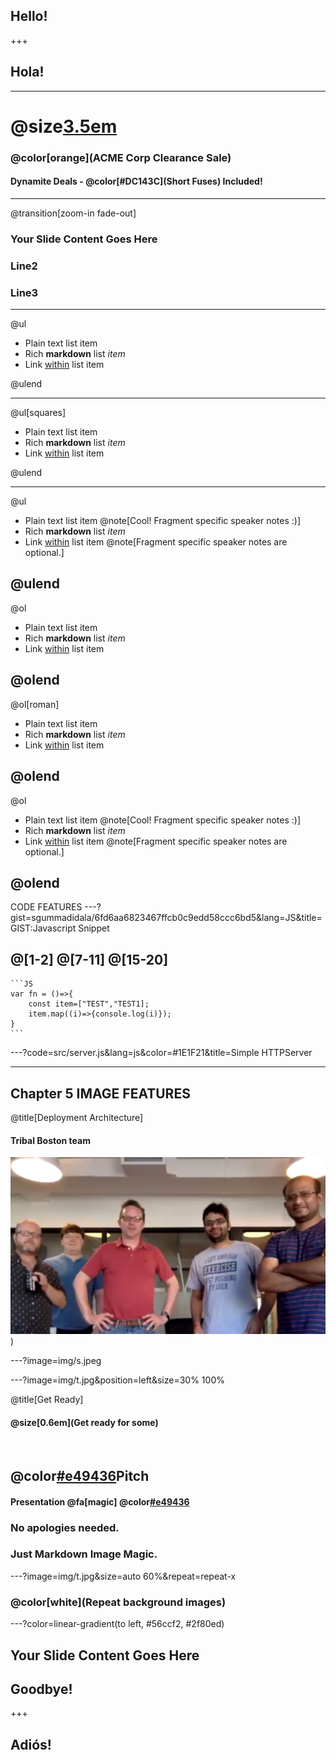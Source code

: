 ## Hello!

+++

## Hola!
---
# @size[3.5em](OK)
### @color[orange](ACME Corp Clearance Sale)

#### Dynamite Deals - @color[#DC143C](Short Fuses) Included!
---
@transition[zoom-in fade-out]
### Your Slide Content Goes Here
### Line2
### Line3
---
@ul

- Plain text list item
- Rich **markdown** list *item*
- Link [within](https://gitpitch.com) list item

@ulend

---
@ul[squares]

- Plain text list item
- Rich **markdown** list *item*
- Link [within](https://gitpitch.com) list item

@ulend

---
@ul

- Plain text list item @note[Cool! Fragment specific speaker notes :)]
- Rich **markdown** list *item*
- Link [within](https://gitpitch.com) list item @note[Fragment specific speaker notes are optional.]

@ulend
---
@ol

- Plain text list item
- Rich **markdown** list *item*
- Link [within](https://gitpitch.com) list item

@olend
---
@ol[roman]

- Plain text list item
- Rich **markdown** list *item*
- Link [within](https://gitpitch.com) list item

@olend
---

@ol

- Plain text list item @note[Cool! Fragment specific speaker notes :)]
- Rich **markdown** list *item*
- Link [within](https://gitpitch.com) list item @note[Fragment specific speaker notes are optional.]

@olend
---
CODE FEATURES
---?gist=sgummadidala/6fd6aa6823467ffcb0c9edd58ccc6bd5&lang=JS&title=GIST:Javascript Snippet

@[1-2] 
@[7-11]
@[15-20]
---
    ```JS
    var fn = ()=>{
        const item=["TEST","TEST1];
        item.map((i)=>{console.log(i)});
    }
    ```
---?code=src/server.js&lang=js&color=#1E1F21&title=Simple HTTPServer

---
Chapter 5
IMAGE FEATURES
---
@title[Deployment Architecture]

#### Tribal Boston team

![Alt Text Goes Here](img/IMG_5786.jpg))

---?image=img/s.jpeg

---?image=img/t.jpg&position=left&size=30% 100%

@title[Get Ready]


#### @size[0.6em](Get ready for some)

<br>

## @color[#e49436](Git)Pitch
#### Presentation @fa[magic] @color[#e49436](Magic)
### No apologies needed.
### Just Markdown Image Magic.
---?image=img/t.jpg&size=auto 60%&repeat=repeat-x

### @color[white](Repeat background images)

---?color=linear-gradient(to left, #56ccf2, #2f80ed)

## Your Slide Content Goes Here

## Goodbye!
+++

## Adiós!
